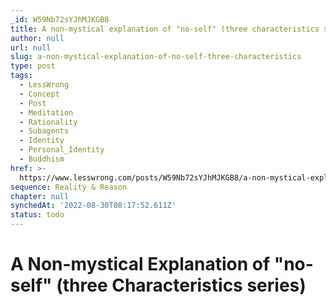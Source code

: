 ```yaml
---
_id: W59Nb72sYJhMJKGB8
title: A non-mystical explanation of "no-self" (three characteristics series)
author: null
url: null
slug: a-non-mystical-explanation-of-no-self-three-characteristics
type: post
tags:
  - LessWrong
  - Concept
  - Post
  - Meditation
  - Rationality
  - Subagents
  - Identity
  - Personal_Identity
  - Buddhism
href: >-
  https://www.lesswrong.com/posts/W59Nb72sYJhMJKGB8/a-non-mystical-explanation-of-no-self-three-characteristics
sequence: Reality & Reason
chapter: null
synchedAt: '2022-08-30T08:17:52.611Z'
status: todo
---
```


# A Non-mystical Explanation of "no-self" (three Characteristics series)
